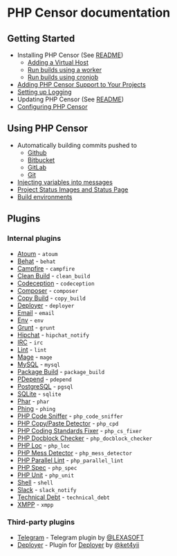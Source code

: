 PHP Censor documentation
========================

Getting Started
---------------

* Installing PHP Censor (See [README](../../README.md))
    * [Adding a Virtual Host](virtual_host.md)
    * [Run builds using a worker](workers/worker.md)
    * [Run builds using cronjob](workers/cron.md)
* [Adding PHP Censor Support to Your Projects](configuring_project.md)
* [Setting up Logging](logging.md)
* Updating PHP Censor (See [README](../../README.md))
* [Configuring PHP Censor](configuring.md)

Using PHP Censor
----------------

* Automatically building commits pushed to
    * [Github](sources/github.md)
    * [Bitbucket](sources/bitbucket.md)
    * [GitLab](sources/gitlab.md)
    * [Git](sources/git.md)
* [Injecting variables into messages](interpolation.md)
* [Project Status Images and Status Page](status.md)
* [Build environments](environments.md)

Plugins
-------

### Internal plugins

* [Atoum](plugins/atoum.md) - `atoum`
* [Behat](plugins/behat.md) - `behat`
* [Campfire](plugins/campfire.md) - `campfire`
* [Clean Build](plugins/clean_build.md) - `clean_build`
* [Codeception](plugins/codeception.md) - `codeception`
* [Composer](plugins/composer.md) - `composer`
* [Copy Build](plugins/copy_build.md) - `copy_build`
* [Deployer](plugins/deployer.md) - `deployer`
* [Email](plugins/email.md) - `email`
* [Env](plugins/env.md) - `env`
* [Grunt](plugins/grunt.md) - `grunt`
* [Hipchat](plugins/hipchat_notify.md) - `hipchat_notify`
* [IRC](plugins/irc.md) - `irc`
* [Lint](plugins/lint.md) - `lint`
* [Mage](plugins/mage.md) - `mage`
* [MySQL](plugins/mysql.md) - `mysql`
* [Package Build](plugins/package_build.md) - `package_build`
* [PDepend](plugins/pdepend.md) - `pdepend`
* [PostgreSQL](plugins/pgsql.md) - `pgsql`
* [SQLite](plugins/sqlite.md) - `sqlite`
* [Phar](plugins/phar.md) - `phar`
* [Phing](plugins/phing.md) - `phing`
* [PHP Code Sniffer](plugins/php_code_sniffer.md) - `php_code_sniffer`
* [PHP Copy/Paste Detector](plugins/php_cpd.md) - `php_cpd`
* [PHP Coding Standards Fixer](plugins/php_cs_fixes.md) - `php_cs_fixer`
* [PHP Docblock Checker](plugins/php_docblock_checker.md) - `php_docblock_checker`
* [PHP Loc](plugins/php_loc.md) - `php_loc`
* [PHP Mess Detector](plugins/php_mess_detector.md) - `php_mess_detector`
* [PHP Parallel Lint](plugins/php_parallel_lint.md) - `php_parallel_lint`
* [PHP Spec](plugins/php_spec.md) - `php_spec`
* [PHP Unit](plugins/php_unit.md) - `php_unit`
* [Shell](plugins/shell.md) - `shell`
* [Slack](plugins/slack_notify.md) - `slack_notify`
* [Technical Debt](plugins/technical_dept.md) - `technical_debt`
* [XMPP](plugins/xmpp.md) - `xmpp`

### Third-party plugins

* [Telegram](https://github.com/LEXASOFT/PHP-Censor-Telegram-Plugin) - Telegram plugin by 
[@LEXASOFT](https://github.com/LEXASOFT)
* [Deployer](https://github.com/ket4yii/phpcensor-deployer-plugin) - Plugin for [Deployer](http://deployer.org) by 
[@ket4yii](https://github.com/ket4yii)
